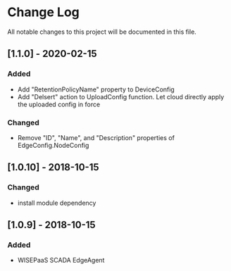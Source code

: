 # Change Log
All notable changes to this project will be documented in this file.

## [1.1.0] - 2020-02-15
### Added
- Add "RetentionPolicyName" property to DeviceConfig
- Add "Delsert" action to UploadConfig function. Let cloud directly apply the uploaded config in force
### Changed
- Remove "ID", "Name", and "Description" properties of EdgeConfig.NodeConfig

## [1.0.10] - 2018-10-15
### Changed
- install module dependency

## [1.0.9] - 2018-10-15
### Added
- WISEPaaS SCADA EdgeAgent